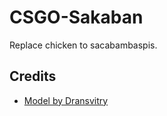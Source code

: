 # CSGO-Sakaban
Replace chicken to sacabambaspis.

## Credits
- [Model by Dransvitry](https://steamcommunity.com/sharedfiles/filedetails/?id=2991095747)

